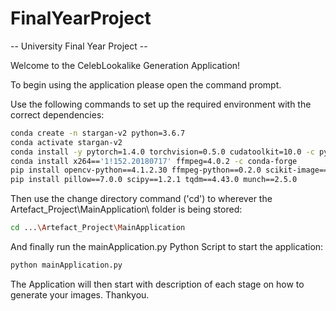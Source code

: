 # FinalYearProject
-- University Final Year Project --

Welcome to the CelebLookalike Generation Application!

To begin using the application please open the command prompt.

Use the following commands to set up the required environment with the correct dependencies:

```bash
conda create -n stargan-v2 python=3.6.7
conda activate stargan-v2
conda install -y pytorch=1.4.0 torchvision=0.5.0 cudatoolkit=10.0 -c pytorch
conda install x264=='1!152.20180717' ffmpeg=4.0.2 -c conda-forge
pip install opencv-python==4.1.2.30 ffmpeg-python==0.2.0 scikit-image==0.16.2
pip install pillow==7.0.0 scipy==1.2.1 tqdm==4.43.0 munch==2.5.0
```

Then use the change directory command ('cd') to wherever the Artefact_Project\MainApplication\ folder is being stored:

```bash
cd ...\Artefact_Project\MainApplication
```

And finally run the mainApplication.py Python Script to start the application:

```bash
python mainApplication.py
```

The Application will then start with description of each stage on how to generate your images. Thankyou.